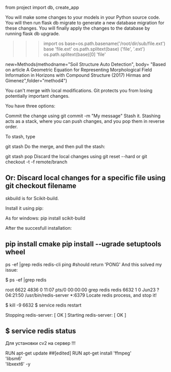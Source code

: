 from project import db, create_app

You will make some changes to your models in your Python source code.
You will then run flask db migrate to generate a new database migration for these changes.
You will finally apply the changes to the database by running flask db upgrade.


>>> import os
>>> base=os.path.basename('/root/dir/sub/file.ext')
>>> base
'file.ext'
>>> os.path.splitext(base)
('file', '.ext')
>>> os.path.splitext(base)[0]
'file'

new=Methods(methodname="Soil Structure Auto Detection", body= "Based on article A Geometric Equation for Representing Morphological Field Information in Horizons with Compound Structure (2017) Hirmas and Gimenez",folder="method4")


You can't merge with local modifications. Git protects you from losing potentially important changes.

You have three options:

Commit the change using
git commit -m "My message"
Stash it.
Stashing acts as a stack, where you can push changes, and you pop them in reverse order.

To stash, type

git stash
Do the merge, and then pull the stash:

git stash pop
Discard the local changes
using git reset --hard
or git checkout -t -f remote/branch

Or: Discard local changes for a specific file
using git checkout filename
-------------------

skbuild is for Scikit-build.

Install it using pip:

As for windows: pip install scikit-build

After the succesfull installation:

pip install cmake
pip install --ugrade setuptools wheel
-----------
ps -ef |grep redis
redis-cli ping #should return 'PONG'
And this solved my issue:

$ ps -ef |grep redis

root      6622  4836  0 11:07 pts/0    00:00:00 grep redis
redis     6632     1  0 Jun23 ?        04:21:50 /usr/bin/redis-server *:6379
Locate redis process, and stop it!

$ kill -9 6632
$ service redis restart


Stopping redis-server: [  OK  ]
Starting redis-server: [  OK  ]


$ service redis status
------------
Для установки cv2 на сервер !!!

RUN apt-get update ##[edited]
RUN apt-get install 'ffmpeg'\
    'libsm6'\
    'libxext6'  -y
